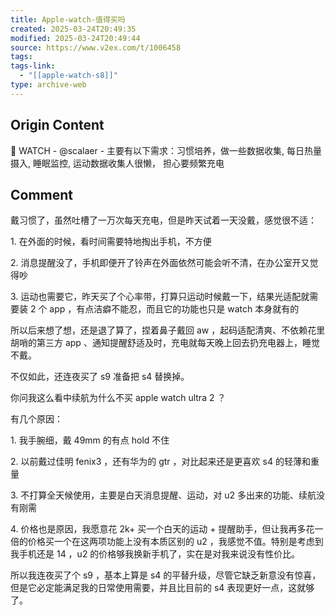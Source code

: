 ```yaml
---
title: Apple-watch-值得买吗
created: 2025-03-24T20:49:35
modified: 2025-03-24T20:49:44
source: https://www.v2ex.com/t/1006458
tags: 
tags-link:
  - "[[apple-watch-s8]]"
type: archive-web
---
```


## Origin Content

 WATCH - @scalaer - 主要有以下需求：习惯培养，做一些数据收集, 每日热量摄入, 睡眠监控, 运动数据收集人很懒， 担心要频繁充电

## Comment

戴习惯了，虽然吐槽了一万次每天充电，但是昨天试着一天没戴，感觉很不适：

1\. 在外面的时候，看时间需要特地掏出手机，不方便

2\. 消息提醒没了，手机即便开了铃声在外面依然可能会听不清，在办公室开又觉得吵

3\. 运动也需要它，昨天买了个心率带，打算只运动时候戴一下，结果光适配就需要装 2 个 app ，有点洁癖不能忍，而且它的功能也只是 watch 本身就有的

所以后来想了想，还是退了算了，捏着鼻子戴回 aw ，起码适配清爽、不依赖花里胡哨的第三方 app 、通知提醒舒适及时，充电就每天晚上回去扔充电器上，睡觉不戴。

不仅如此，还连夜买了 s9 准备把 s4 替换掉。

你问我这么看中续航为什么不买 apple watch ultra 2 ？

有几个原因：

1\. 我手腕细，戴 49mm 的有点 hold 不住

2\. 以前戴过佳明 fenix3 ，还有华为的 gtr ，对比起来还是更喜欢 s4 的轻薄和重量

3\. 不打算全天候使用，主要是白天消息提醒、运动，对 u2 多出来的功能、续航没有刚需

4\. 价格也是原因，我愿意花 2k+ 买一个白天的运动 + 提醒助手，但让我再多花一倍的价格买一个在这两项功能上没有本质区别的 u2 ，我感觉不值。特别是考虑到我手机还是 14 ，u2 的价格够我换新手机了，实在是对我来说没有性价比。

所以我连夜买了个 s9 ，基本上算是 s4 的平替升级，尽管它缺乏新意没有惊喜，但是它必定能满足我的日常使用需要，并且比目前的 s4 表现更好一点，这就够了。

